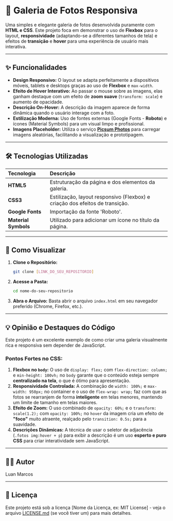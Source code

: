 # 📸 Galeria de Fotos Responsiva

Uma simples e elegante galeria de fotos desenvolvida puramente com **HTML e CSS**. Este projeto foca em demonstrar o uso de **Flexbox** para o layout, **responsividade** (adaptando-se a diferentes tamanhos de tela) e efeitos de **transição** e **hover** para uma experiência de usuário mais interativa.

---

## ✨ Funcionalidades

* **Design Responsivo:** O layout se adapta perfeitamente a dispositivos móveis, tablets e desktops graças ao uso de **Flexbox** e `max-width`.
* **Efeito de Hover Interativo:** Ao passar o mouse sobre as imagens, elas ganham destaque com um efeito de **zoom suave** (`transform: scale`) e aumento de opacidade.
* **Descrição On-Hover:** A descrição da imagem aparece de forma dinâmica quando o usuário interage com a foto.
* **Estilização Moderna:** Uso de fontes externas (Google Fonts - **Roboto**) e ícones (Material Symbols) para um visual limpo e profissional.
* **Imagens Placeholder:** Utiliza o serviço **[Picsum Photos](https://picsum.photos/)** para carregar imagens aleatórias, facilitando a visualização e prototipagem.

---

## 🛠 Tecnologias Utilizadas

| Tecnologia | Descrição |
| :--- | :--- |
| **HTML5** | Estruturação da página e dos elementos da galeria. |
| **CSS3** | Estilização, layout responsivo (Flexbox) e criação dos efeitos de transição. |
| **Google Fonts** | Importação da fonte 'Roboto'. |
| **Material Symbols** | Utilizado para adicionar um ícone no título da página. |

---

## 🚀 Como Visualizar

1.  **Clone o Repositório:**
    ```bash
    git clone [LINK_DO_SEU_REPOSITORIO]
    ```
2.  **Acesse a Pasta:**
    ```bash
    cd nome-do-seu-repositorio
    ```
3.  **Abra o Arquivo:**
    Basta abrir o arquivo `index.html` em seu navegador preferido (Chrome, Firefox, etc.).

---

## 💡 Opinião e Destaques do Código

Este projeto é um excelente exemplo de como criar uma galeria visualmente rica e responsiva sem depender de JavaScript.

### Pontos Fortes no CSS:

1.  **Flexbox no `body`:** O uso de `display: flex;` com `flex-direction: column;` e `min-height: 100vh;` no `body` garante que o conteúdo esteja sempre **centralizado na tela**, o que é ótimo para apresentação.
2.  **Responsividade Controlada:** A combinação de `width: 100%;` e `max-width: 950px;` no container e o uso de `flex-wrap: wrap;` faz com que as fotos se rearranjem de forma **inteligente** em telas menores, mantendo um limite de tamanho em telas maiores.
3.  **Efeito de Zoom:** O uso combinado de `opacity: 60%;` e o `transform: scale(1.2);` com `opacity: 100%;` no `hover` da imagem cria um efeito de **"foco"** muito atraente, realçado pelo `transition: 0.5s;` para a suavidade.
4.  **Descrições Dinâmicas:** A técnica de usar o seletor de adjacência (`.fotos img:hover + p`) para exibir a descrição é um uso **esperto e puro CSS** para criar interatividade sem JavaScript.


---

## 🧑‍💻 Autor

Luan Marcos

---

## 📄 Licença

Este projeto está sob a licença [Nome da Licença, ex: MIT License] - veja o arquivo [LICENSE.md](LICENSE.md) (se você tiver um) para mais detalhes.
